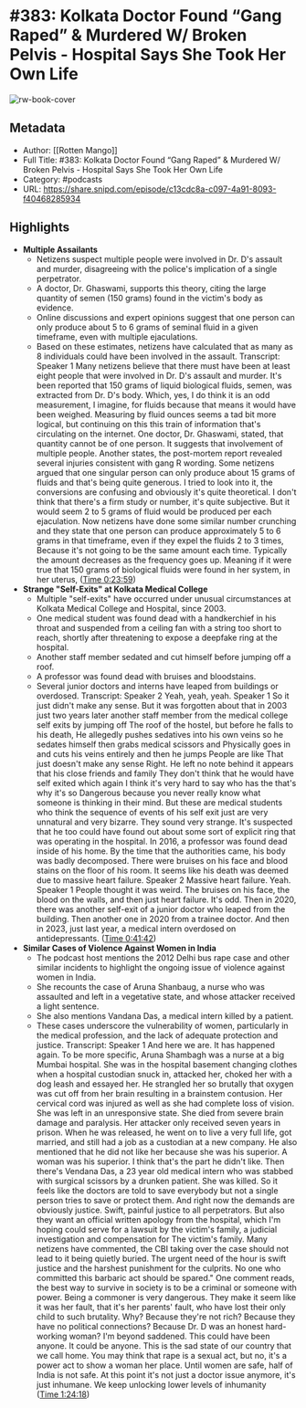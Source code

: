 # #383: Kolkata Doctor Found “Gang Raped” & Murdered W/ Broken Pelvis - Hospital Says She Took Her Own Life

![rw-book-cover](https://wsrv.nl/?url=https%3A%2F%2Fimage.simplecastcdn.com%2Fimages%2F5b7d8c77-15ba-4eff-a999-2e725db21db5%2F00d27c48-7cbc-44ae-a034-361382a30544%2F3000x3000%2Frm-20cover-203000x3000.jpg%3Faid%3Drss_feed&w=100&h=100)

## Metadata
- Author: [[Rotten Mango]]
- Full Title: #383: Kolkata Doctor Found “Gang Raped” & Murdered W/ Broken Pelvis - Hospital Says She Took Her Own Life
- Category: #podcasts
- URL: https://share.snipd.com/episode/c13cdc8a-c097-4a91-8093-f40468285934

## Highlights
- **Multiple Assailants**
  - Netizens suspect multiple people were involved in Dr. D's assault and murder, disagreeing with the police's implication of a single perpetrator.
  - A doctor, Dr. Ghaswami, supports this theory, citing the large quantity of semen (150 grams) found in the victim's body as evidence.
  - Online discussions and expert opinions suggest that one person can only produce about 5 to 6 grams of seminal fluid in a given timeframe, even with multiple ejaculations.
  - Based on these estimates, netizens have calculated that as many as 8 individuals could have been involved in the assault.
  Transcript:
  Speaker 1
  Many netizens believe that there must have been at least eight people that were involved in Dr. D's assault and murder. It's been reported that 150 grams of liquid biological fluids, semen, was extracted from Dr. D's body. Which, yes, I do think it is an odd measurement, I imagine, for fluids because that means it would have been weighed. Measuring by fluid ounces seems a tad bit more logical, but continuing on this this train of information that's circulating on the internet. One doctor, Dr. Ghaswami, stated, that quantity cannot be of one person. It suggests that involvement of multiple people. Another states, the post-mortem report revealed several injuries consistent with gang R wording. Some netizens argued that one singular person can only produce about 15 grams of fluids and that's being quite generous. I tried to look into it, the conversions are confusing and obviously it's quite theoretical. I don't think that there's a firm study or number, it's quite subjective. But it would seem 2 to 5 grams of fluid would be produced per each ejaculation. Now netizens have done some similar number crunching and they state that one person can produce approximately 5 to 6 grams in that timeframe, even if they expel the fluids 2 to 3 times, Because it's not going to be the same amount each time. Typically the amount decreases as the frequency goes up. Meaning if it were true that 150 grams of biological fluids were found in her system, in her uterus, ([Time 0:23:59](https://share.snipd.com/snip/e23d0eb0-efdb-4507-b61f-c34cbb45b4e5))
- **Strange "Self-Exits" at Kolkata Medical College**
  - Multiple "self-exits" have occurred under unusual circumstances at Kolkata Medical College and Hospital, since 2003.
  - One medical student was found dead with a handkerchief in his throat and suspended from a ceiling fan with a string too short to reach, shortly after threatening to expose a deepfake ring at the hospital.
  - Another staff member sedated and cut himself before jumping off a roof.
  - A professor was found dead with bruises and bloodstains.
  - Several junior doctors and interns have leaped from buildings or overdosed.
  Transcript:
  Speaker 2
  Yeah, yeah, yeah.
  Speaker 1
  So it just didn't make any sense. But it was forgotten about that in 2003 just two years later another staff member from the medical college self exits by jumping off The roof of the hostel, but before he falls to his death, He allegedly pushes sedatives into his own veins so he sedates himself then grabs medical scissors and Physically goes in and cuts his veins entirely and then he jumps People are like That just doesn't make any sense Right. He left no note behind it appears that his close friends and family They don't think that he would have self exited which again I think it's very hard to say who has the that's why it's so Dangerous because you never really know what someone is thinking in their mind. But these are medical students who think the sequence of events of his self exit just are very unnatural and very bizarre. They sound very strange. It's suspected that he too could have found out about some sort of explicit ring that was operating in the hospital. In 2016, a professor was found dead inside of his home. By the time that the authorities came, his body was badly decomposed. There were bruises on his face and blood stains on the floor of his room. It seems like his death was deemed due to massive heart failure.
  Speaker 2
  Massive heart failure. Yeah.
  Speaker 1
  People thought it was weird. The bruises on his face, the blood on the walls, and then just heart failure. It's odd. Then in 2020, there was another self-exit of a junior doctor who leaped from the building. Then another one in 2020 from a trainee doctor. And then in 2023, just last year, a medical intern overdosed on antidepressants. ([Time 0:41:42](https://share.snipd.com/snip/00a6e6b0-3f0a-48aa-b9f1-0bd601bc6b14))
- **Similar Cases of Violence Against Women in India**
  - The podcast host mentions the 2012 Delhi bus rape case and other similar incidents to highlight the ongoing issue of violence against women in India.
  - She recounts the case of Aruna Shanbaug, a nurse who was assaulted and left in a vegetative state, and whose attacker received a light sentence.
  - She also mentions Vandana Das, a medical intern killed by a patient. 
  - These cases underscore the vulnerability of women, particularly in the medical profession, and the lack of adequate protection and justice.
  Transcript:
  Speaker 1
  And here we are. It has happened again. To be more specific, Aruna Shambagh was a nurse at a big Mumbai hospital. She was in the hospital basement changing clothes when a hospital custodian snuck in, attacked her, choked her with a dog leash and essayed her. He strangled her so brutally that oxygen was cut off from her brain resulting in a brainstem contusion. Her cervical cord was injured as well as she had complete loss of vision. She was left in an unresponsive state. She died from severe brain damage and paralysis. Her attacker only received seven years in prison. When he was released, he went on to live a very full life, got married, and still had a job as a custodian at a new company. He also mentioned that he did not like her because she was his superior. A woman was his superior. I think that's the part he didn't like. Then there's Vendana Das, a 23 year old medical intern who was stabbed with surgical scissors by a drunken patient. She was killed. So it feels like the doctors are told to save everybody but not a single person tries to save or protect them. And right now the demands are obviously justice. Swift, painful justice to all perpetrators. But also they want an official written apology from the hospital, which I'm hoping could serve for a lawsuit by the victim's family, a judicial investigation and compensation for The victim's family. Many netizens have commented, the CBI taking over the case should not lead to it being quietly buried. The urgent need of the hour is swift justice and the harshest punishment for the culprits. No one who committed this barbaric act should be spared." One comment reads, the best way to survive in society is to be a criminal or someone with power. Being a commoner is very dangerous. They make it seem like it was her fault, that it's her parents' fault, who have lost their only child to such brutality. Why? Because they're not rich? Because they have no political connections? Because Dr. D was an honest hard-working woman? I'm beyond saddened. This could have been anyone. It could be anyone. This is the sad state of our country that we call home. You may think that rape is a sexual act, but no, it's a power act to show a woman her place. Until women are safe, half of India is not safe. At this point it's not just a doctor issue anymore, it's just inhumane. We keep unlocking lower levels of inhumanity ([Time 1:24:18](https://share.snipd.com/snip/bb455563-2151-4efd-8f43-90777bab08f8))
